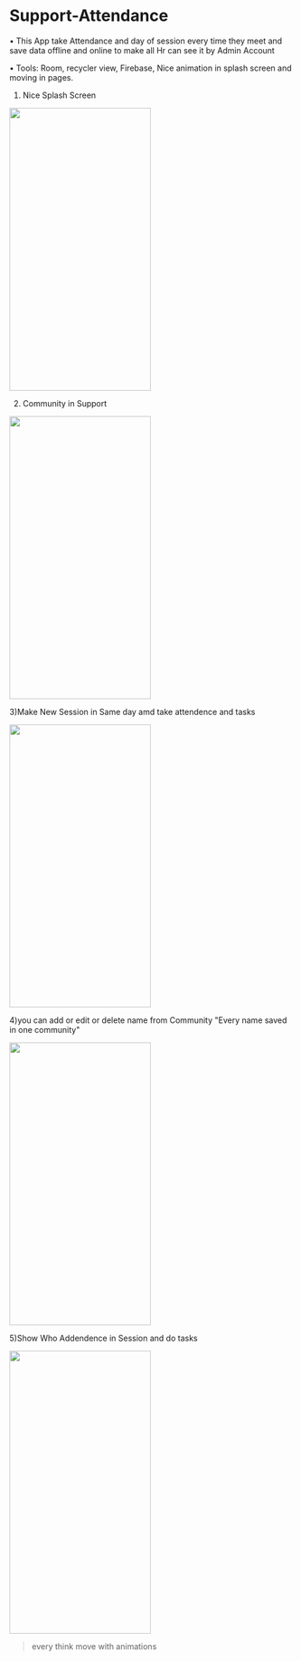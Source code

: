 # Support-Attendance
•	This App take Attendance and day of session every time they meet and save data offline and 
online to make all Hr can see it by Admin Account

•	Tools: Room, recycler view, Firebase, Nice animation in splash screen and moving in pages.

1) Nice Splash Screen

<img src="https://user-images.githubusercontent.com/63438088/159057318-63c90a20-be85-477f-89b2-fe9c6261882b.jpg" width="250" height="500">

2) Community in Support

<img src="https://user-images.githubusercontent.com/63438088/159057694-d98aa7bc-e02f-4328-9f82-ca50c9e09bfc.jpg" width="250" height="500">

3)Make New Session in Same day amd take attendence and tasks

<img src="https://user-images.githubusercontent.com/63438088/159058437-7ec51b35-6488-4ebe-bc66-cfda88811284.jpg" width="250" height="500">

4)you can add or edit or delete name from Community "Every name saved in one community"

<img src="https://user-images.githubusercontent.com/63438088/159059158-05c782a7-c729-40c9-828f-80fb126b69a8.jpg" width="250" height="500">

5)Show Who Addendence in Session and do tasks

<img src="https://user-images.githubusercontent.com/63438088/159059022-d89d4252-81cb-4608-802f-2d7a520c6d8a.jpg" width="250" height="500">

>every think move with animations
